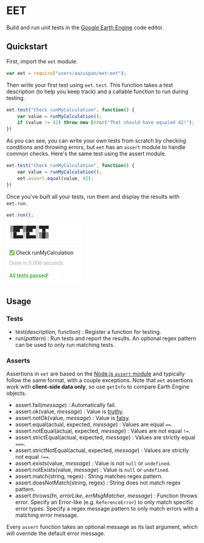 # EET

Build and run unit tests in the [Google Earth Engine]() code editor.

## Quickstart

First, import the `eet` module:

```javascript
var eet = require("users/aazuspan/eet:eet");
```

Then write your first test using `eet.test`. This function takes a test description (to help you keep track) and a callable function to run during testing.

```javascript
eet.test("Check runMyCalculation", function() {
    var value = runMyCalculation();
    if (value != 42) throw new Error("That should have equaled 42!");
})
```

As you can see, you can write your own tests from scratch by checking conditions and throwing errors, but `eet` has an `assert` module to handle common checks. Here's the same test using the assert module.

```javascript
eet.test("Check runMyCalculation", function() {
    var value = runMyCalculation();
    eet.assert.equal(value, 42);
})
```

Once you've built all your tests, run them and display the results with `eet.run`.

```javascript
eet.run();
```

![All tests passed!](assets/eet_passed.png)

## Usage

### Tests

- test(description, function) : Register a function for testing.
- run(*pattern*) : Run tests and report the results. An optional regex pattern can be used to only run matching tests.

### Asserts

Assertions in `eet` are based on the [Node.js `assert` module](https://nodejs.org/api/assert.html) and typically follow the same format, with a couple exceptions. Note that `eet` assertions work with **client-side data only**, so use `getInfo` to compare Earth Engine objects. 

- assert.fail(*message*) : Automatically fail.
- assert.ok(value, *message*) : Value is [truthy](https://developer.mozilla.org/en-US/docs/Glossary/Truthy).
- assert.notOk(value, *message*) : Value is [falsy](https://developer.mozilla.org/en-US/docs/Glossary/Falsy).
- assert.equal(actual, expected, *message*) : Values are equal `==`.
- assert.notEqual(actual, expected, *message*) : Values are not equal `!=`.
- assert.strictEqual(actual, expected, *message*) : Values are strictly equal `===`.
- assert.strictNotEqual(actual, expected, *message*) : Values are strictly not equal `!==`.
- assert.exists(value, *message*) : Value is not `null` or `undefined`.
- assert.notExists(value, *message*) : Value is `null` or `undefined`.
- assert.match(string, regex) : String matches regex pattern.
- assert.doesNotMatch(string, regex) : String does not match regex pattern.
- assert.throws(fn, *errorLike*, *errMsgMatcher*, *message*) : Function throws error. Specify an Error-like (e.g. `ReferenceError`) to only match specific error types. Specify a regex message pattern to only match errors with a matching error message.


Every `assert` function takes an optional message as its last argument, which will override the default error message.